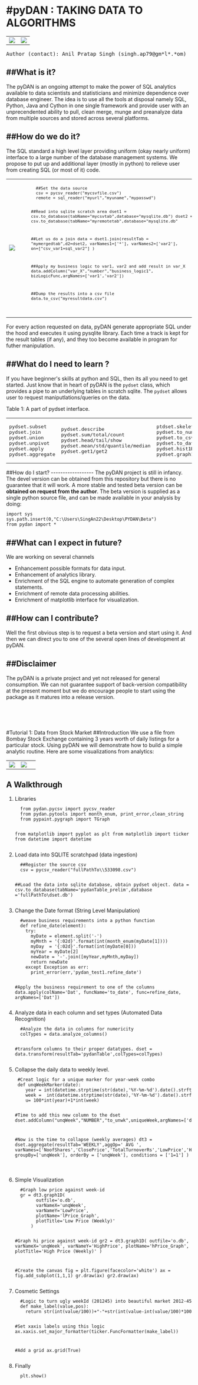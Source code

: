 #pyDAN : TAKING DATA TO ALGORITHMS 
==================================

<table><tr>
<td><img align="middle" src=https://github.com/AnilSingh79/pydan/blob/master/pydan_header.PNG/></td>
<td><img align="middle" src=https://github.com/AnilSingh79/pydan/blob/master/pyDan.png/></td>
</tr></table>
<pre>Author (contact): Anil Pratap Singh (singh.ap79@gm*l*.*om)</pre>

##What is it?
----------------
The pyDAN is an ongoing attempt to make the power of SQL analytics available to data scientists and statisticians and minimize dependence over database engineer. The idea is to use all the tools at disposal namely SQL, Python, Java and Cython in one single framework and provide user with an unprecendented ability to pull, clean merge, munge and preanalyze data from multiple sources and stored across several platforms.

##How do we do it?
-------------------
The SQL standard a high level layer providing uniform (okay nearly uniform) interface to a large number of  the database management systems. We propose to put up and additional layer (mostly in python) to relieve user from creating SQL (or most of it) code. 
<table>
<tr>
<td><img align="middle" src="https://github.com/AnilSingh79/pydan/blob/master/pyDan1.PNG"/></td>
<td>
<ol>
  <code><pre>
  ##Set the data source
  csv = pycsv_reader("mycsvfile.csv")
  remote = sql_reader("myurl","myuname","mypasswd")
  
  ##Read into sqlite scratch area
  dset1 = csv.to_database(tabName="mycsvtab",database="mysqlite.db")
  dset2 = csv.to_database(tabName="myremotetab",database="mysqlite.db"
  
  ##Let us do a join
  data = dset1.join(resultTab = "mymergedtab",d2=dset2, 
                  varNames1=['*'], 
                  varNames2=['var2'], 
                  on=["csv_var1=sql_var2"]
                  )
                  
  ##Apply my business logic to var1, var2 and add result in var_X
  data.addColumn("var_X","number","business_logic1",
                 bizLogicFunc,argNames=['var1','var2'])
  
  ##Dump the results into a csv file
  data.to_csv("myresultdata.csv")
</td>
</table>
For every action requested on data, pyDAN generate appropriate SQL under the hood and executes it using pysqlite library. Each time a track is kept for the result tables (if any), and they too become available in program for futher manipulation.

##What do I need to learn ?
-----------------------------
If you have beginner's skills at python and SQL, then its all you need to get started. Just know that in heart of pyDAN is the <code>pydset</code> class, which provides a pipe to an underlying tables in scratch sqlite. The <code>pydset</code> allows user to request maniputlations/queries on the data.
<table>
<tr>
<td>
<pre>
pydset.subset
pydset.join
pydset.union
pydset.unpivot
pydset.apply
pydset.aggregate
</pre>
</td>
<td>
<pre>
pydset.describe
pydset.sum/total/count
pydset.head/tail/show
pydset.mean/std/quantile/median
pydset.get1/get2
</pre>
</td>
<td>
<pre>
ptdset.skeleton
pydset.to_numpy
pydset.to_csv
pydset.to_database
pydset.hist1D
pydset.graph1D
</pre>
</td>
</tr>
<tr>Table 1: A part of pydset interface.</tr>
</table>
##How do I start?
------------------
The pyDAN project is still in infancy. The devel version can be obtained from this repository but there is no guarantee that it will work. A more stable and tested beta version can be <b>obtained on request from the author</b>. The beta version is supplied as a single python source file, and can be made available in your analysis by doing:
<code><pre>
import sys
sys.path.insert(0,"C:\Users\SingAn22\Desktop\PYDAN\Beta")
from pydan import *
</pre></code>

##What can I expect in future?
------------------------------
We are working on several channels
<ul>
 <li> Enhancement possible formats for data input. 
 <li> Enhancement of analytics library.
 <li> Enrichment of the SQL engine to automate generation of complex statements.
 <li> Enrichment of remote data processing abilities.
 <li> Enrichment of matplotlib interface for visualization.
</ul>


##How can I contribute?
----------------------
Well the first obvious step is to request a beta version and start using it. And then we can direct you to one of the several open lines of development at pyDAN.


##Disclaimer
-----------------
The pyDAN is a private project and yet not released for general consumption. We can not guarantee support of back-version compatibility at the present moment but we do encourage people to start using the package as it matures into a release version.

<br><br><br>

#Tutorial 1: Data from Stock Market
##Introduction
We use a file from Bombay Stock Exchange containing 3 years worth of daily listings for a particular stock. Using pyDAN we will demonstrate how to build a simple analytic routine. Here are some visualizations from analytics:
<table>
<tr>
<td><img align="middle" src="https://github.com/AnilSingh79/pydan/blob/master/figure_2.png"/></td>
<td><img align="middle" src="https://github.com/AnilSingh79/pydan/blob/master/figure_1.png"/></td>
<td>
</table>

## A Walkthrough
<ol>
<li> Libraries
<code><pre>
  from pydan.pycsv import pycsv_reader
  from pydan.pytools import month_enum, print_error,clean_string
  from pypaint.pygraph import TGraph

  from matplotlib import pyplot as plt
  from matplotlib import ticker
  from datetime import datetime
</pre></code>
<li> Load data into SQLITE scratchpad (data ingestion)
<code><pre>
  ##Register the source csv
  csv = pycsv_reader("fullPathTo\\533098.csv")
  
  ##Load the data into sqlite database, obtain pydset object.
  data = csv.to_database(tabName='pydanTable_prelim',database ='fullPathTo\\dset.db')
</pre></code>

<li> Change the Date format (String Level Manipulation)
<code><pre>
  #weave business requirements into a python function
  def refine_date(element):
    try:
      myDate = element.split('-')
      myMnth = '{:02d}'.format(int(month_enum(myDate[1])))
      myDay  = '{:02d}'.format(int(myDate[0]))
      myYear = myDate[2]
      newDate = '-'.join([myYear,myMnth,myDay])
      return newDate
    except Exception as err:
      print_error(err,'pydan_test1.refine_date')

  #Apply the business requirement to one of the columns 
  data.apply(colName='Dat', funcName='to_date', func=refine_date, argNames=['Dat'])
</pre></code>

<li> Analyze data in each column and set types (Automated Data Recognition)
<code><pre>
  #Analyze the data in columns for numericity
  colTypes = data.analyze_columns()
  
  #transform columns to their proper datatypes.
  dset = data.transform(resultTab='pydanTable',colTypes=colTypes)
</pre></code>

<li> Collapse the daily data to weekly level. 
<code><pre>
 #Creat logic for a unique marker for year-week combo
 def unqWeekMarker(date):
    year = int(datetime.strptime(str(date),'%Y-%m-%d').date().strftime('%Y'))
    week =  int(datetime.strptime(str(date),'%Y-%m-%d').date().strftime('%W'))
    u= 100*int(year)+1*int(week)
    
 #Time to add this new column to the dset
 dset.addColumn("unqWeek","NUMBER","to_unwk",uniqueWeek,argNames=['date'])

 #Now is the time to collapse (weekly averages)
 dt3 = dset.aggregate(resultTab='WEEKLY',aggOp=' AVG ', 
        varNames=['NoofShares','ClosePrice','TotalTurnoverRs','LowPrice','HighPrice','SpreadCloseOpen'],
        groupBy=['unqWeek'],
        orderBy = ['unqWeek'],
        conditions = ['1=1']
      )

</pre></code>

<li> Simple Visualization
<code><pre>
  #Graph low price against week-id
  gr = dt3.graph1D(
        outfile='o.db',
        varNameX='unqWeek',
        varNameY='LowPrice', 
        plotName='lPrice_Graph',
        plotTitle='Low Price (Weekly)'
      )
      
  #Graph hi price against week-id
  gr2 = dt3.graph1D(
        outfile='o.db',
        varNameX='unqWeek',
        varNameY='HighPrice', 
        plotName='hPrice_Graph',
        plotTitle='High Price (Weekly)'
      )
  
  #Create the canvas
  fig = plt.figure(facecolor='white')
  ax  = fig.add_subplot(1,1,1)
  gr.draw(ax)
  gr2.draw(ax)
  </pre></code>
  
  <li> Cosmetic Settings
  <code><pre>
  #Logic to turn ugly weekId (201245) into beautiful market 2012-45
  def make_label(value,pos):
    return str(int(value/100))+"-"+str(int(value-int(value/100)*100))
  
  #Set xaxis labels using this logic
  ax.xaxis.set_major_formatter(ticker.FuncFormatter(make_label))
  
  #Add a grid
  ax.grid(True)
  </pre></code>

  <li> Finally
  <code><pre>
  plt.show()
  </pre></code>

</ol>

</pre></code>
  



